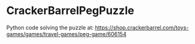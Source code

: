 # CrackerBarrelPegPuzzle
Python code solving the puzzle at: https://shop.crackerbarrel.com/toys-games/games/travel-games/peg-game/606154
